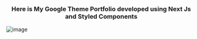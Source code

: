 <h3 align="center">Here is My Google Theme Portfolio developed using Next Js and Styled Components</h3>

![image](https://user-images.githubusercontent.com/93786534/180215383-d711e719-991b-463f-a312-3b9130b221b7.png)

